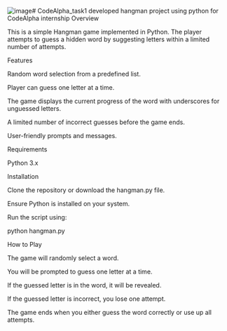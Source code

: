 ![image](https://github.com/user-attachments/assets/be68c337-4270-483a-9184-7a5c9ee9cf75)# CodeAlpha_task1
developed hangman project using python for CodeAlpha internship
Overview

This is a simple Hangman game implemented in Python. The player attempts to guess a hidden word by suggesting letters within a limited number of attempts.

Features

Random word selection from a predefined list.

Player can guess one letter at a time.

The game displays the current progress of the word with underscores for unguessed letters.

A limited number of incorrect guesses before the game ends.

User-friendly prompts and messages.

Requirements

Python 3.x

Installation

Clone the repository or download the hangman.py file.

Ensure Python is installed on your system.

Run the script using:

python hangman.py

How to Play

The game will randomly select a word.

You will be prompted to guess one letter at a time.

If the guessed letter is in the word, it will be revealed.

If the guessed letter is incorrect, you lose one attempt.

The game ends when you either guess the word correctly or use up all attempts.
